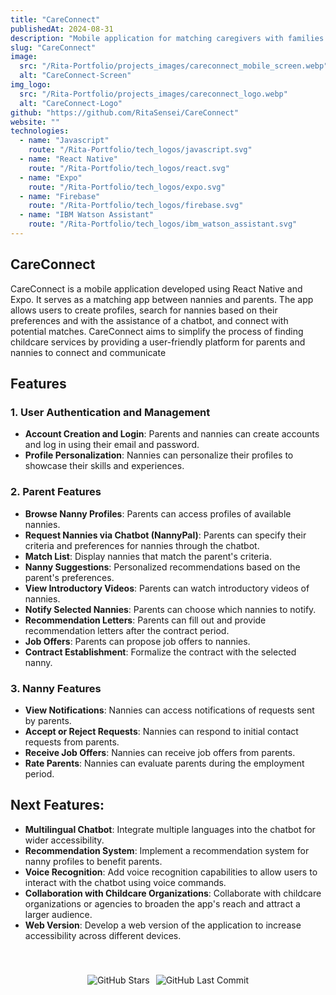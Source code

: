 ```yaml
---
title: "CareConnect"
publishedAt: 2024-08-31
description: "Mobile application for matching caregivers with families in need of care services. It provides a platform for parents to find and connect with caregivers who meet their specific needs."
slug: "CareConnect"
image:
  src: "/Rita-Portfolio/projects_images/careconnect_mobile_screen.webp"
  alt: "CareConnect-Screen"
img_logo:
  src: "/Rita-Portfolio/projects_images/careconnect_logo.webp"
  alt: "CareConnect-Logo"
github: "https://github.com/RitaSensei/CareConnect"
website: ""
technologies:
  - name: "Javascript"
    route: "/Rita-Portfolio/tech_logos/javascript.svg"
  - name: "React Native"
    route: "/Rita-Portfolio/tech_logos/react.svg"
  - name: "Expo"
    route: "/Rita-Portfolio/tech_logos/expo.svg"
  - name: "Firebase"
    route: "/Rita-Portfolio/tech_logos/firebase.svg"
  - name: "IBM Watson Assistant"
    route: "/Rita-Portfolio/tech_logos/ibm_watson_assistant.svg"
---
```


## CareConnect

CareConnect is a mobile application developed using React Native and Expo. It serves as a matching app between nannies and parents. The app allows users to create profiles, search for nannies based on their preferences and with the assistance of a chatbot, and connect with potential matches. CareConnect aims to simplify the process of finding childcare services by providing a user-friendly platform for parents and nannies to connect and communicate

## Features

### 1. **User Authentication and Management**

- **Account Creation and Login**: Parents and nannies can create accounts and log in using their email and password.
- **Profile Personalization**: Nannies can personalize their profiles to showcase their skills and experiences.

### 2. **Parent Features**

- **Browse Nanny Profiles**: Parents can access profiles of available nannies.
- **Request Nannies via Chatbot (NannyPal)**: Parents can specify their criteria and preferences for nannies through the chatbot.
- **Match List**: Display nannies that match the parent's criteria.
- **Nanny Suggestions**: Personalized recommendations based on the parent's preferences.
- **View Introductory Videos**: Parents can watch introductory videos of nannies.
- **Notify Selected Nannies**: Parents can choose which nannies to notify.
- **Recommendation Letters**: Parents can fill out and provide recommendation letters after the contract period.
- **Job Offers**: Parents can propose job offers to nannies.
- **Contract Establishment**: Formalize the contract with the selected nanny.

### 3. **Nanny Features**

- **View Notifications**: Nannies can access notifications of requests sent by parents.
- **Accept or Reject Requests**: Nannies can respond to initial contact requests from parents.
- **Receive Job Offers**: Nannies can receive job offers from parents.
- **Rate Parents**: Nannies can evaluate parents during the employment period.

## Next Features:

- **Multilingual Chatbot**: Integrate multiple languages into the chatbot for wider accessibility.
- **Recommendation System**: Implement a recommendation system for nanny profiles to benefit parents.
- **Voice Recognition**: Add voice recognition capabilities to allow users to interact with the chatbot using voice commands.
- **Collaboration with Childcare Organizations**: Collaborate with childcare organizations or agencies to broaden the app's reach and attract a larger audience.
- **Web Version**: Develop a web version of the application to increase accessibility across different devices.

<div style="display: flex; justify-content: center; padding-top: 40px">
  <img src="https://img.shields.io/github/stars/RitaSensei/CareConnect" alt="GitHub Stars" style="margin-right: 10px;"/>
  <img src="https://img.shields.io/github/last-commit/RitaSensei/CareConnect" alt="GitHub Last Commit" />
</div>
